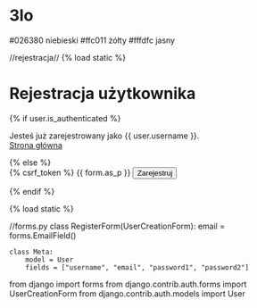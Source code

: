 # 3lo
#026380 niebieski
#ffc011 żółty
#fffdfc jasny

//rejestracja//
{% load static %}
<html>
  <body>
    <h1>Rejestracja użytkownika</h1>
    {% if user.is_authenticated %}
      <p>Jesteś już zarejestrowany jako {{ user.username }}.
      <br /><a href="/">Strona główna</a></p>
    {% else %}
    <form method="POST">
      {% csrf_token %}
      {{ form.as_p }}
      <button type="submit">Zarejestruj</button>
    </form>
    {% endif %}
  </body>
</html>

{% load static %}

//forms.py
class RegisterForm(UserCreationForm):
    email = forms.EmailField()

    class Meta:
        model = User
        fields = ["username", "email", "password1", "password2"]

from django import forms
from django.contrib.auth.forms import UserCreationForm
from django.contrib.auth.models import User
